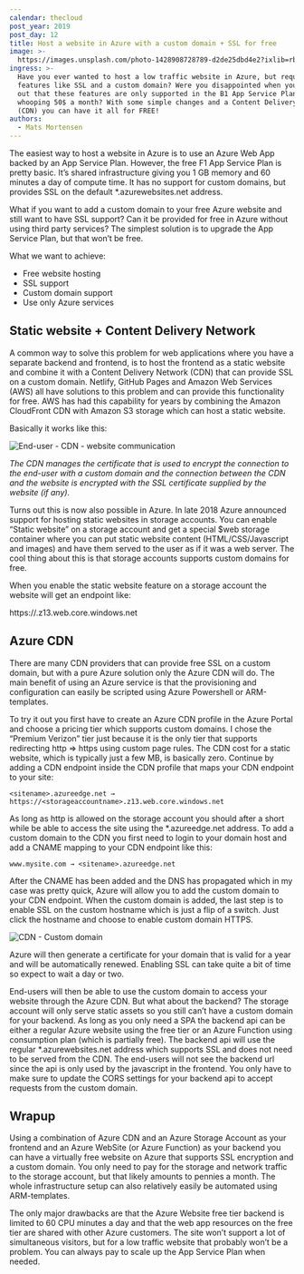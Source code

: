 ```yaml
---
calendar: thecloud
post_year: 2019
post_day: 12
title: Host a website in Azure with a custom domain + SSL for free
image: >-
  https://images.unsplash.com/photo-1428908728789-d2de25dbd4e2?ixlib=rb-1.2.1&ixid=eyJhcHBfaWQiOjEyMDd9&auto=format&fit=crop&w=2550&q=80
ingress: >-
  Have you ever wanted to host a low traffic website in Azure, but required
  features like SSL and a custom domain? Were you disappointed when you found
  out that these features are only supported in the B1 App Service Plan for a
  whooping 50$ a month? With some simple changes and a Content Delivery Network
  (CDN) you can have it all for FREE! 
authors:
  - Mats Mortensen
---
```

The easiest way to host a website in Azure is to use an Azure Web App backed by an App Service Plan. However, the free F1 App Service Plan is pretty basic. It’s shared infrastructure giving you 1 GB memory and 60 minutes a day of compute time. It has no support for custom domains, but provides SSL on the default *.azurewebsites.net address.

What if you want to add a custom domain to your free Azure website and still want to have SSL support? Can it be provided for free in Azure without using third party services? The simplest solution is to upgrade the App Service Plan, but that won’t be free. 

What we want to achieve:
- Free website hosting
- SSL support
- Custom domain support
- Use only Azure services

## Static website + Content Delivery Network
A common way to solve this problem for web applications where you have a separate backend and frontend, is to host the frontend as a static website and combine it with a Content Delivery Network (CDN) that can provide SSL on a custom domain. Netlify, GitHub Pages and Amazon Web Services (AWS) all have solutions to this problem and can provide this functionality for free. AWS has had this capability for years by combining the Amazon CloudFront CDN with Amazon S3 storage which can host a static website. 

Basically it works like this:
![End-user - CDN - website communication](https://i.ibb.co/B2qbZ63/cdn.png)

*The CDN manages the certificate that is used to encrypt the connection to the end-user with a custom domain and the connection between the CDN and the website is encrypted with the SSL certificate supplied by the website (if any).*


Turns out this is now also possible in Azure. In late 2018 Azure announced support for hosting static websites in storage accounts. You can enable “Static website” on a storage account and get a special $web storage container where you can put static website content (HTML/CSS/Javascript and images) and have them served to the user as if it was a web server. The cool thing about this is that storage accounts supports custom domains for free.

When you enable the static website feature on a storage account the website will get an endpoint like: 

  https://<storageaccountname>.z13.web.core.windows.net



## Azure CDN
There are many CDN providers that can provide free SSL on a custom domain, but with a pure Azure solution only the Azure CDN will do. The main benefit of using an Azure service is that the provisioning and configuration can easily be scripted using Azure Powershell or ARM-templates.

To try it out you first have to create an Azure CDN profile in the Azure Portal and choose a pricing tier which supports custom domains. I chose the “Premium Verizon” tier just because it is the only tier that supports redirecting http => https using custom page rules. The CDN cost for a static website, which is typically just a few MB, is basically zero. Continue by adding a CDN endpoint inside the CDN profile that maps your CDN endpoint to your site: 

```
<sitename>.azureedge.net →  https://<storageaccountname>.z13.web.core.windows.net
```

As long as http is allowed on the storage account you should after a short while be able to access the site using the *.azureedge.net address. To add a custom domain to the CDN you first need to login to your domain host and add a CNAME mapping to your CDN endpoint like this:

```
www.mysite.com → <sitename>.azureedge.net
```

After the CNAME has been added and the DNS has propagated which in my case was pretty quick, Azure will allow you to add the custom domain to your CDN endpoint. When the custom domain is added, the last step is to enable SSL on the custom hostname which is just a flip of a switch. Just click the hostname and choose to enable custom domain HTTPS. 

![CDN - Custom domain](https://i.ibb.co/sR96D80/add-domain.png)

Azure will then generate a certificate for your domain that is valid for a year and will be automatically renewed. Enabling SSL can take quite a bit of time so expect to wait a day or two.
 
End-users will then be able to use the custom domain to access your website through the Azure CDN. But what about the backend? The storage account will only serve static assets so you still can’t have a custom domain for your backend. As long as you only need a SPA the backend api can be either a regular Azure website using the free tier or an Azure Function using consumption plan (which is partially free). The backend api will use the regular *.azurewebsites.net address which supports SSL and does not need to be served from the CDN. The end-users will not see the backend url since the api is only used by the javascript in the frontend. You only have to make sure to update the CORS settings for your backend api to accept requests from the custom domain.
 
## Wrapup
Using a combination of Azure CDN and an Azure Storage Account as your frontend and an Azure WebSite (or Azure Function) as your backend you can have a virtually free website on Azure that supports SSL encryption and a custom domain. You only need to pay for the storage and network traffic to the storage account, but that likely amounts to pennies a month. The whole infrastructure setup can also relatively easily be automated using ARM-templates.
 
The only major drawbacks are that the Azure Website free tier backend is limited to 60 CPU minutes a day and that the web app resources on the free tier are shared with other Azure customers. The site won’t support a lot of simultaneous visitors, but for a low traffic website that probably won’t be a problem. You can always pay to scale up the App Service Plan when needed. 
